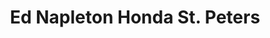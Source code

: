 ---
title: "Ed Napleton Honda St. Peters"
url: /saint-peters/ed-napleton-honda-st-peters/
shop: car
---